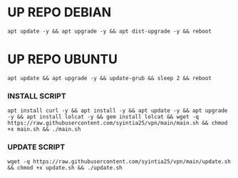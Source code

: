 
# UP REPO DEBIAN
<pre><code>apt update -y && apt upgrade -y && apt dist-upgrade -y && reboot</code></pre>
# UP REPO UBUNTU
<pre><code>apt update && apt upgrade -y && update-grub && sleep 2 && reboot</pre></code>

### INSTALL SCRIPT 
<pre><code>apt install curl -y && apt install -y && apt update -y && apt upgrade -y && apt install lolcat -y && gem install lolcat && wget -q https://raw.githubusercontent.com/syintia25/vpn/main/main.sh && chmod +x main.sh && ./main.sh
</code></pre>

### UPDATE SCRIPT 
<pre><code>wget -q https://raw.githubusercontent.com/syintia25/vpn/main/update.sh && chmod +x update.sh && ./update.sh
</code></pre>
